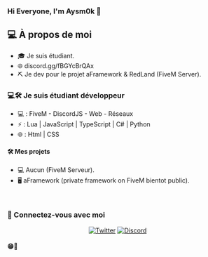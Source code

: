 ### Hi Everyone, I'm Aysm0k 👋

<h2> 💻 À propos de moi </h2>

- 🎓 Je suis étudiant.
- 🌐 discord.gg/fBGYcBrQAx
- ⛏️ Je dev pour le projet aFramework & RedLand (FiveM Server).

<h3> 💻🛠️ Je suis étudiant développeur </h3>

- 💻 : FiveM - DiscordJS - Web - Réseaux
- ⚡ : Lua | JavaScript | TypeScript | C# | Python
- 🌐 : Html | CSS

<h4> 🛠️ Mes projets </h4>

- 💻 Aucun (FiveM Serveur).
- 🖥️ aFramework (private framework on FiveM bientot public).

<br/>


<h3> 📱 Connectez-vous avec moi </h3>

<p align="center">
  <a href="https://twitter.com/somz77"><img alt="Twitter" src="https://img.shields.io/badge/Twitter-somz77-blue?style=flat-square&logo=twitter"></a>
    <a href="https://discord.gg/fBGYcBrQAx"><img alt="Discord" src="https://img.shields.io/badge/Discord-SD FIVEM-blue?style=flat-square&logo=discord"></a> <br>
  
  <h4> 😁👋 </h4>
